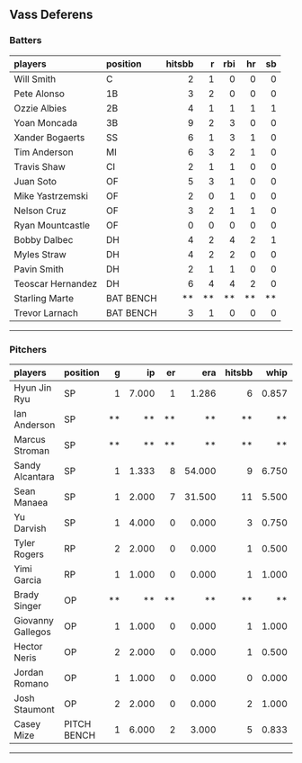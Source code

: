 ## Vass Deferens

### Batters

 
|players           |position  | hitsbb|  r| rbi| hr| sb| 
|:-----------------|:---------|------:|--:|---:|--:|--:| 
|Will Smith        |C         |      2|  1|   0|  0|  0| 
|Pete Alonso       |1B        |      3|  2|   0|  0|  0| 
|Ozzie Albies      |2B        |      4|  1|   1|  1|  1| 
|Yoan Moncada      |3B        |      9|  2|   3|  0|  0| 
|Xander Bogaerts   |SS        |      6|  1|   3|  1|  0| 
|Tim Anderson      |MI        |      6|  3|   2|  1|  0| 
|Travis Shaw       |CI        |      2|  1|   1|  0|  0| 
|Juan Soto         |OF        |      5|  3|   1|  0|  0| 
|Mike Yastrzemski  |OF        |      2|  0|   1|  0|  0| 
|Nelson Cruz       |OF        |      3|  2|   1|  1|  0| 
|Ryan Mountcastle  |OF        |      0|  0|   0|  0|  0| 
|Bobby Dalbec      |DH        |      4|  2|   4|  2|  1| 
|Myles Straw       |DH        |      4|  2|   2|  0|  0| 
|Pavin Smith       |DH        |      2|  1|   1|  0|  0| 
|Teoscar Hernandez |DH        |      6|  4|   4|  2|  0| 
|Starling Marte    |BAT BENCH |     **| **|  **| **| **| 
|Trevor Larnach    |BAT BENCH |      3|  1|   0|  0|  0| 


* * *

### Pitchers

 
|players           |position    |  g|    ip| er|    era| hitsbb|  whip| so|  w| sv| 
|:-----------------|:-----------|--:|-----:|--:|------:|------:|-----:|--:|--:|--:| 
|Hyun Jin Ryu      |SP          |  1| 7.000|  1|  1.286|      6| 0.857|  6|  1|  0| 
|Ian Anderson      |SP          | **|    **| **|     **|     **|    **| **| **| **| 
|Marcus Stroman    |SP          | **|    **| **|     **|     **|    **| **| **| **| 
|Sandy Alcantara   |SP          |  1| 1.333|  8| 54.000|      9| 6.750|  3|  0|  0| 
|Sean Manaea       |SP          |  1| 2.000|  7| 31.500|     11| 5.500|  2|  0|  0| 
|Yu Darvish        |SP          |  1| 4.000|  0|  0.000|      3| 0.750|  2|  0|  0| 
|Tyler Rogers      |RP          |  2| 2.000|  0|  0.000|      1| 0.500|  2|  0|  1| 
|Yimi Garcia       |RP          |  1| 1.000|  0|  0.000|      1| 1.000|  1|  0|  1| 
|Brady Singer      |OP          | **|    **| **|     **|     **|    **| **| **| **| 
|Giovanny Gallegos |OP          |  1| 1.000|  0|  0.000|      1| 1.000|  1|  0|  0| 
|Hector Neris      |OP          |  2| 2.000|  0|  0.000|      1| 0.500|  4|  0|  1| 
|Jordan Romano     |OP          |  1| 1.000|  0|  0.000|      0| 0.000|  3|  0|  0| 
|Josh Staumont     |OP          |  2| 2.000|  0|  0.000|      2| 1.000|  4|  0|  0| 
|Casey Mize        |PITCH BENCH |  1| 6.000|  2|  3.000|      5| 0.833|  4|  1|  0| 


* * *


